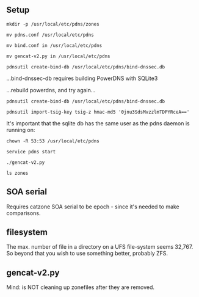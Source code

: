 ## Setup
`mkdir -p /usr/local/etc/pdns/zones`

`mv pdns.conf /usr/local/etc/pdns`

`mv bind.conf in /usr/local/etc/pdns`

`mv gencat-v2.py in /usr/local/etc/pdns`

`pdnsutil create-bind-db /usr/local/etc/pdns/bind-dnssec.db`

...bind-dnssec-db requires building PowerDNS with SQLite3

...rebuild powerdns, and try again...

`pdnsutil create-bind-db /usr/local/etc/pdns/bind-dnssec.db`

`pdnsutil import-tsig-key tsig-z hmac-md5 '0jnu3SdsMvzzlmTDPYRceA=='`

It's important that the sqlite db has the same user as the pdns daemon is running on:

`chown -R 53:53 /usr/local/etc/pdns`

`service pdns start`

`./gencat-v2.py`

`ls zones`

## SOA serial
Requires catzone SOA serial to be epoch - since it's needed to make comparisons.

## filesystem
The max. number of file in a directory on a UFS file-system seems 32,767.
So beyond that you wish to use something better, probably ZFS.

## gencat-v2.py
Mind: is NOT cleaning up zonefiles after they are removed.
